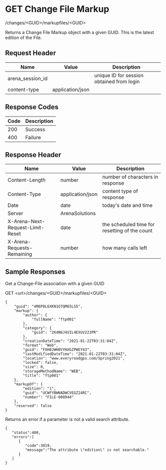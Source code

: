 # GET Change File Markup
/changes/&lt;GUID&gt;/markupfiles/&lt;GUID&gt;

Returns a Change File Markup object with a given GUID. This is the latest edition of the File.

## Request Header

| Name<br> | Value<br> | Description<br> |
|  --- |  --- |  --- | 
| arena_session_id<br> |   | unique ID for session obtained from login<br> |
| content-type<br> | application/json<br> |   |

## Response Codes

| Code<br> | Description<br> |
|  --- |  --- | 
| 200<br> | Success<br> |
| 400<br> | Failure<br> |

## Response Header

| Name<br> | Value<br> | Description<br> |
|  --- |  --- |  --- | 
| Content-Length<br> | number<br> | number of characters in response<br> |
| Content-Type<br> | application/json<br> | content type of response<br> |
| Date<br> | date<br> | today's date and time<br> |
| Server<br> | ArenaSolutions<br> |   |
| X-Arena-Next-Request-Limit-Reset<br> | date<br> | the scheduled time for resetting of the count<br> |
| X-Arena-Requests-Remaining<br> | number<br> | how many calls left<br> |

## Sample Responses
Get a Change-File association with a given GUID

GET &lt;url&gt;/changes/&lt;GUID&gt;/markupfiles/&lt;GUID&gt;

```
{
    "guid": "4M6P8L6XKN1O7QM65LS5",
    "markup": {
        "author": {
            "fullName": "ftp001"
        },
        "category": {
            "guid": "2K4N6J4VIL4EXGV223PR"
        },
        "creationDateTime": "2021-01-22T03:31:04Z",
        "format": "Web",
        "guid": "FXH0JWH8VYHXGZPWEY43",
        "lastModifiedDateTime": "2021-01-22T03:31:04Z",
        "location": "www.everyroadgps.com/Spring2021",
        "locked": false,
        "size": 0,
        "storageMethodName": "WEB",
        "title": "ftp001"
    },
    "markupOf": {
        "edition": "1",
        "guid": "UCWFYBWNADWCVEGZ24RC",
        "number": "FILE-000944"
    },
    "reserved": false
}
```
Returns an error if a parameter is not a valid search attribute.

```
{  
   "status":400,
   "errors":[  
      {  
         "code":3019,
         "message":"The attribute \"edition\" is not searchable."
      }
   ]
}
```
